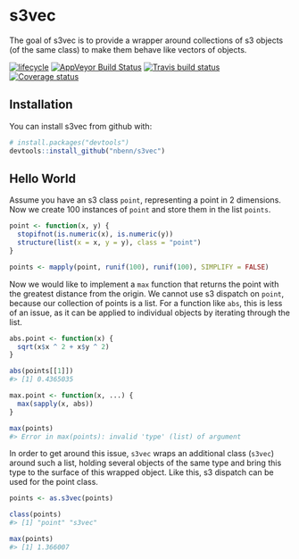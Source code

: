 
<!-- README.md is generated from README.Rmd. Please edit that file -->
<!-- build with rmarkdown::render("README.Rmd") -->
s3vec
=====

The goal of s3vec is to provide a wrapper around collections of s3 objects (of the same class) to make them behave like vectors of objects.

[![lifecycle](https://img.shields.io/badge/lifecycle-experimental-orange.svg)](https://img.shields.io/badge/lifecycle-experimental-orange.svg) [![AppVeyor Build Status](https://ci.appveyor.com/api/projects/status/github/nbenn/s3vec?branch=master&svg=true)](https://ci.appveyor.com/project/nbenn/s3vec) [![Travis build status](https://travis-ci.org/nbenn/s3vec.svg?branch=master)](https://travis-ci.org/nbenn/s3vec) [![Coverage status](https://codecov.io/gh/nbenn/s3vec/branch/master/graph/badge.svg)](https://codecov.io/github/nbenn/s3vec?branch=master)

Installation
------------

You can install s3vec from github with:

``` r
# install.packages("devtools")
devtools::install_github("nbenn/s3vec")
```

Hello World
-----------

Assume you have an s3 class `point`, representing a point in 2 dimensions. Now we create 100 instances of `point` and store them in the list `points`.

``` r
point <- function(x, y) {
  stopifnot(is.numeric(x), is.numeric(y))
  structure(list(x = x, y = y), class = "point")
}

points <- mapply(point, runif(100), runif(100), SIMPLIFY = FALSE)
```

Now we would like to implement a `max` function that returns the point with the greatest distance from the origin. We cannot use s3 dispatch on `point`, because our collection of points is a list. For a function like `abs`, this is less of an issue, as it can be applied to individual objects by iterating through the list.

``` r
abs.point <- function(x) {
  sqrt(x$x ^ 2 + x$y ^ 2)
}

abs(points[[1]])
#> [1] 0.4365035

max.point <- function(x, ...) {
  max(sapply(x, abs))
}

max(points)
#> Error in max(points): invalid 'type' (list) of argument
```

In order to get around this issue, `s3vec` wraps an additional class (`s3vec`) around such a list, holding several objects of the same type and bring this type to the surface of this wrapped object. Like this, s3 dispatch can be used for the point class.

``` r
points <- as.s3vec(points)

class(points)
#> [1] "point" "s3vec"

max(points)
#> [1] 1.366007
```
